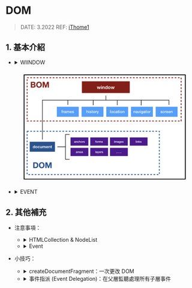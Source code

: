 <style> 
.imgBox{
  display: flex; 
  flex-direction: column; 
  margin: 5%; 
  justify-content: center;
  border: 2px solid black;
}
</style>

<!--  style  -->

###### <!-- ref -->

[ithome1]: https://ithelp.ithome.com.tw/articles/10191666
[w3c]: https://www.w3.org/TR/2003/NOTE-DOM-Level-3-Events-20031107/events.html#Events-phases
[非侵入式 javascript]: https://zh.wikipedia.org/wiki/%E9%9D%9E%E4%BE%B5%E5%85%A5%E5%BC%8FJavaScript
[keycode 對照表]: https://gist.github.com/tylerbuchea/8011573
[可用事件]: https://ithelp.ithome.com.tw/articles/10192175
[usesyncexternalstore]: https://betterprogramming.pub/5-new-hooks-in-react-18-300aa713cefe

 <!-- ref -->

# DOM

> DATE: 3.2022
> REF: [iThome1]

## 1. 基本介紹

<!-- WIINDOW -->

- <details close>
     <summary>WIINDOW</summary>

  - <details close>
     <summary>Global Object</summary>

    ECMAScript 標準裡的「全域物件」- 在「全域作用範圍」宣告的全域變數無法使用 delete 移除

    ```
    EX.
    var a = 10
    console.log( window.a )   // 10
    delete window.a           // false
    console.log( window.a )   // 10

    window.b = 10
    console.log( window.b )   // 10
    delete window.b           // true
    console.log( window.b )   // undefined
    ```

    </details>

  - JavaScript 與瀏覽器的溝通窗口

  - BOM (Browser Object Model，瀏覽器物件模型)

    - Level 0 DOM
    - 用來溝通瀏覽器(不涉及網頁內容)
    - 瀏覽器各自實作

  - DOM (Document Object Model，文件物件模型)
    - 用來控制網頁內容
    - W3C 制定規範

  </details>

  <!-- WINDOW 大圖 -->

  <div class="imgBox" >
    <img src="../image/DOM/DOM_BOM.png" alt="DOM_BOM.png" />
  </div>

<!-- EVENT -->

- <details close>
     <summary>EVENT</summary>

  > DATE: 3 (2022)
  > REF: [W3C]
  > React 18 參考 [useSyncExternalStore]

  1. Capturing Phase (事件捕獲)
  2. Target Phase
  3. Bubbling Phase (事件冒泡)

  ***

  <!-- 阻止事件方法 -->

  - <details close>
    <summary>阻止事件方法：</summary>

    - `event.preventDefault()`：取消元素的預設行為
      (EX. `<a>` 的轉址行為)
    - `event.stopPropagation()`：停止繼續傳遞事件
      (包含 Capture & Bubble)

    </details>

  <!-- 多種 Target -->

  - <details close>
    <summary>多種 Target：</summary>

    - `event.currentTarget` (this)：
      「監聽事件的元素」 --> 觸發「事件」，「事件流」所在元素
    - `event.target`：
      「觸發事件的元素」 --> 觸發「事件流」的元素

    </details>

  <!-- 可用事件 -->

  - <details close>
    <summary>可用事件：</summary>

    > REF: [可用事件]

    - `event.keyCode`：查詢鍵盤按鍵 ([keyCode 對照表])
    - `beforeunload`：跳出對話框詢問使用者是否要離開目前頁面 (關閉瀏覽器就沒用，沒方法阻止)
    - Composition Events：可以觀察使用者在輸入框內開啟輸入法 (Input Method Editor, IME) 時，組字或選字的狀態。(EX. 注音輸入法)

    </details>

  <!-- 事件流 大圖 -->

  <div class="imgBox" >
    <img src="../image/DOM/DOM_Event.png" alt="DOM_Event.png" />
  </div>

  </details>

## 2. 其他補充

- 注意事項：

  <!-- HTMLCollection & NodeList -->

  - <details close>
     <summary>HTMLCollection & NodeList</summary>

    - **HTMLCollection：**`getElementsBy**`

      - HTML element 節點

    - **NodeList：**`querySelectorAll`

      - HTML element 節點、文字節點、屬性節點 等

    - 不能使用 Array method，但可以用 index 存取。

    - 內容時效性：

      - 動態：大部分情況下
      - 靜態：`querySelector` & `querySelectorAll`

  </details>

  <!-- Event -->

  - <details close>
     <summary>Event</summary>

    - 一些瀏覽器可能只支援 冒泡事件

    <!-- .addEventListener(click) & .onclick -->

    - <details close>
      <summary>.addEventListener(click) & .onclick</summary>

      - `.addEventListener(click)`：可以重複監聽多個 click
      - `.onclick`：onclick 會被覆蓋。

      </details>

    <!-- 非侵入式 JavaScript -->

    - <details close>
      <summary>非侵入式 JavaScript：</summary>

      > REF: [非侵入式 JavaScript]

      **_(建議這樣嗎？ React 一樣嗎？)_**

      - 將 Javascript 從 HTML 抽離，避免在 HTML 中夾雜一堆 onchange、onclick 等去掛載 Javascript 事件，讓 HTML 與 Javascript 分離

      ```
      // (建議這樣嗎？ React 一樣嗎？?)
      X:
      <button onclick="fn()">Click</button>

      O:
      <button id="btn">Click</button>

      var btn = document.getElementById('btn')
      btn.onclick = fn
      ```

      </details>

    <!-- addEventListener & removeEventListener -->

    - <details close>
      <summary>addEventListener & removeEventListener</summary>

      - 透過 `removeEventListener` 解除時，必須跟 `addEventListener` 綁定同一個 handler「實體」。

      ```
      X: 並未移除事件
      btn.addEventListener('click', ()=>console.log('HI'))
      btn.removeEventListener('click', ()=>console.log('HI'))

      O: 正確移除事件
      const fn = ()=>console.log('HI')
      btn.addEventListener('click', fn)
      btn.removeEventListener('click', fn)
      ```

      </details>

    <!-- onerror -->

    - <details close>
      <summary>onerror</summary>

      - error 事件最適合以 `onerror` 寫在 HTML
      - 原因：若在 load 完成後才註冊 error 事件的 handler，error 事件不會再次被觸發，後來掛上去的 handler 等於沒有一樣。

      ```
      EX.
      <img src="image.jpg" onerror="this.src='default.jpg'">
      ```

      </details>

    <!-- Target Phase -->

    - <details close>
      <summary>Target Phase</summary>

      - 抵達 `Target Phase` 後，冒泡與捕抓監聽同時觸發，先監聽者先執行

      </details>

  </details>

- 小技巧：

  <!-- createDocumentFragment -->

  - <details close>
    <summary>createDocumentFragment：一次更改 DOM</summary>

    - 大量變動 DOM 時，使用 `createDocumentFragment`，先在 DocumentFragment 操作，最後再一次更改 DOM，節省 **reflow** 次數。

    </details>

  <!-- 事件指派 -->

  - <details close>
    <summary>事件指派 (Event Delegation)：在父層監聽處理所有子層事件</summary>

    - 避免產生過多監聽且忘記關，造成 memory leak
    - 不必每次新增子層都要再掛監聽
    - `event.target` 會是選中的子層

    </details>
